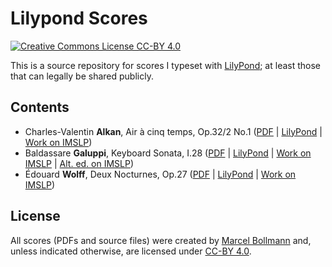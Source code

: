 # Lilypond Scores

[![Creative Commons License CC-BY 4.0](https://i.creativecommons.org/l/by/4.0/88x31.png)](https://creativecommons.org/licenses/by/4.0/)

This is a source repository for scores I typeset with
[LilyPond](https://lilypond.org/); at least those that can legally be shared
publicly.

## Contents

- Charles-Valentin **Alkan**, Air à cinq temps, Op.32/2 No.1 ([PDF](pdf/Alkan%20-%20Air%20à%20cinq%20temps,%20Op.32-2%20No.1.pdf) | [LilyPond]((src/alkan-air-a-cinq-temps-32-2-1/)) | [Work on IMSLP](https://imslp.org/wiki/Recueil_d'Impromptus%2C_Op.32_(Alkan%2C_Charles-Valentin)))
- Baldassare **Galuppi**, Keyboard Sonata, I.28 ([PDF](pdf/Galuppi%20-%20Keyboard%20Sonata,%20I.28.pdf) | [LilyPond]((src/galuppi-sonata-28/)) | [Work on IMSLP](https://imslp.org/wiki/Special:ReverseLookup/446610) | [Alt. ed. on IMSLP](https://imslp.org/wiki/Special:ReverseLookup/32789))
- Édouard **Wolff**, Deux Nocturnes, Op.27 ([PDF](pdf/Wolff%20-%20Deux%20Nocturnes,%20Op.27.pdf) | [LilyPond]((src/wolff-nocturnes-op27/)) | [Work on IMSLP](https://imslp.org/wiki/2_Nocturnes,_Op.27_(Wolff,_%C3%89douard)))

## License

All scores (PDFs and source files) were created by [Marcel
Bollmann](mailto:marcel@bollmann.me) and, unless indicated otherwise, are
licensed under [CC-BY 4.0](https://creativecommons.org/licenses/by/4.0/).
